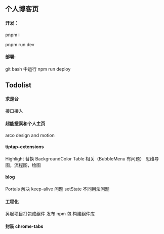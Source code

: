 ## 个人博客页

#### 开发：
pnpm i

pnpm run dev

#### 部署:
git bash 中运行 npm run deploy

## Todolist
#### 求是台
接口接入

#### 超能搜索和个人主页
arco design and motion

#### tiptap-extensions
Highlight 替换 BackgroundColor
Table 相关（BubbleMenu 有问题）
思维导图，流程图，绘图

#### blog
Portals 解决 keep-alive 问题
setState 不同用法问题

#### 工程化
另起项目打包成组件
发布 npm 包
构建组件库

#### 封装 chrome-tabs